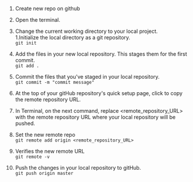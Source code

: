 1. Create new repo on github  
1. Open the terminal.  
1. Change the current working directory to your local project.  
1.Initialize the local directory as a git repository.  
`git init`  
1. Add the files in your new local repository. This stages them for the first commit.  
`git add .`  
1. Commit the files that you've staged in your local repository.  
`git commit -m "commit message"`

1. At the top of your gitHub repository's quick setup page, click  to copy the remote repository URL.  
1. In Terminal, on the next command, replace <remote_repository_URL> with the remote repository URL where your local repository will be pushed.  

1. Set the new remote repo  
`git remote add origin <remote_repository_URL>`  
1. Verifies the new remote URL  
`git remote -v`
1. Push the changes in your local repository to gitHub.  
`git push origin master`
